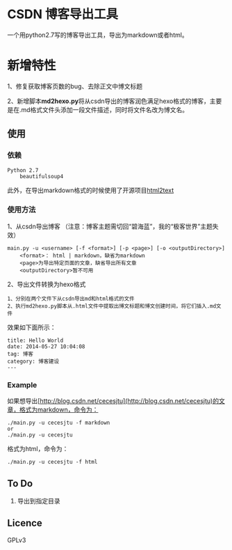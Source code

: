 # CSDN 博客导出工具

一个用python2.7写的博客导出工具，导出为markdown或者html。

# 新增特性
1、修复获取博客页数的bug、去除正文中博文标题  

2、新增脚本**md2hexo.py**将从csdn导出的博客润色满足hexo格式的博客，主要是在.md格式文件头添加一段文件描述，同时将文件名改为博文名。 

## 使用

### 依赖
	
	Python 2.7
		beautifulsoup4

此外，在导出markdown格式的时候使用了开源项目[html2text](https://github.com/aaronsw/html2text)

### 使用方法

1、从csdn导出博客	（注意：博客主题需切回“碧海蓝”，我的“极客世界”主题失效）  

    main.py -u <username> [-f <format>] [-p <page>] [-o <outputDirectory>]
		<format>： html | markdown，缺省为markdown
		<page>为导出特定页面的文章，缺省导出所有文章
		<outputDirectory>暂不可用 

2、导出文件转换为hexo格式  

	1、分别在两个文件下从csdn导出md和html格式的文件
	2、执行md2hexo.py脚本从.html文件中提取出博文标题和博文创建时间，将它们插入.md文件  

效果如下面所示： 

    title: Hello World
    date: 2014-05-27 10:04:08
    tag: 博客
    category: 博客建设
    ---
### Example

如果想导出[http://blog.csdn.net/cecesjtu](http://blog.csdn.net/cecesjtu)的文章，格式为markdown，命令为：

	./main.py -u cecesjtu -f markdown
	or
	./main.py -u cecesjtu

格式为html，命令为：

	./main.py -u cecesjtu -f html

## To Do

1. 导出到指定目录

## Licence

GPLv3